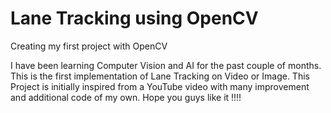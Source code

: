 # Lane Tracking using OpenCV
 Creating my first project with OpenCV

I have been learning Computer Vision and AI for the past couple of months. This is the first implementation of Lane Tracking on Video or Image. This Project is initially inspired from a YouTube video with many improvement and additional code of my own. Hope you guys like it !!!!
